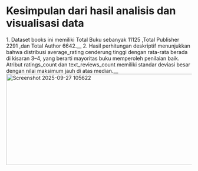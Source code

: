<h1>Kesimpulan dari hasil analisis dan visualisasi data </h1>
1. Dataset books ini memiliki Total Buku sebanyak 11125 ,Total Publisher 2291 ,dan Total Author 6642.__
2. Hasil perhitungan deskriptif menunjukkan bahwa distribusi average_rating cenderung tinggi dengan rata-rata berada di kisaran 3–4, yang berarti mayoritas buku memperoleh penilaian baik. Atribut ratings_count dan text_reviews_count memiliki standar deviasi besar dengan nilai maksimum jauh di atas median.__
<img width="726" height="248" alt="Screenshot 2025-09-27 105622" src="https://github.com/user-attachments/assets/98fe91db-3949-40d4-bda6-c10d1d690c65" />

